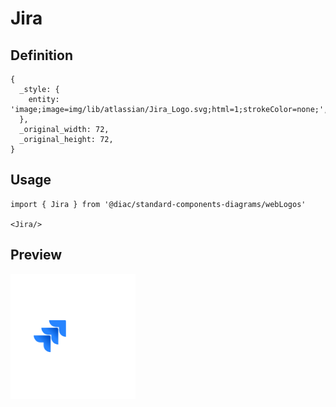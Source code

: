 # Jira

## Definition

```
{
  _style: { 
    entity: 'image;image=img/lib/atlassian/Jira_Logo.svg;html=1;strokeColor=none;',
  },
  _original_width: 72,
  _original_height: 72,
}
```

## Usage

```
import { Jira } from '@diac/standard-components-diagrams/webLogos'

<Jira/>
```

## Preview

<img src="./jira.png" width="200"/>
